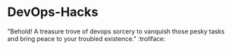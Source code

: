 # DevOps-Hacks
"Behold! A treasure trove of devops sorcery to vanquish those pesky tasks and bring peace to your troubled existence." :trollface:
